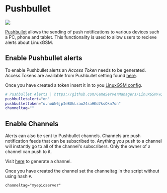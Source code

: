 # Pushbullet

![](<../.gitbook/assets/pushbullet\_logo (1).png>)

[Pushbullet](https://www.pushbullet.com) allows the sending of push notifications to various devices such a PC, phone and tablet. This functionality is used to allow users to recieve alerts about LinuxGSM.

## Enable Pushbullet alerts

To enable Pushbullet alerts an _Access Token_ needs to be generated. Access Tokens are available from Pushbullet setting found [here](https://www.pushbullet.com/#settings).

Once you have created a token insert it in to you [LinuxGSM config](../configuration/linuxgsm-config.md).

```bash
# Pushbullet Alerts | https://github.com/GameServerManagers/LinuxGSM/wiki/Pushbullet
pushbulletalert="on"
pushbullettoken="o.noWN6jpIeBUkLraw24saHKd7ksOkn7on"
channeltag=""
```

## Enable Channels

Alerts can also be sent to Pushbullet channels. Channels are push notification feeds that can be subscribed to. Anything you push to a channel will instantly go to all of the channel's subscribers. Only the owner of a channel can push to it.

Visit [here](https://www.pushbullet.com/my-channel) to generate a channel.

Once you have created the channel set the channeltag in the script without using hash `#`.

```
channeltag="myepicserver"
```
